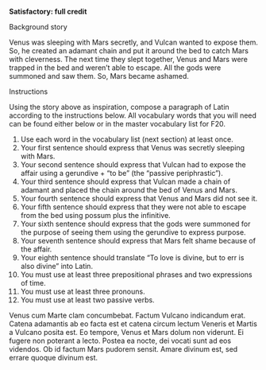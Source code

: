 **Satisfactory: full credit**

Background story

Venus was sleeping with Mars secretly, and Vulcan wanted to expose them.
So, he created an adamant chain and put it around the bed to catch Mars with cleverness.
The next time they slept together, Venus and Mars were trapped in the bed and weren’t able to escape.
All the gods were summoned and saw them.
So, Mars became ashamed.

Instructions

Using the story above as inspiration, compose a paragraph of Latin according to the instructions below. All vocabulary words that you will need can be found either below or in the master vocabulary list for F20.

1. Use each word in the vocabulary list (next section) at least once.
2. Your first sentence should express that Venus was secretly sleeping with Mars.
3. Your second sentence should express that Vulcan had to expose the affair using a gerundive + “to be” (the “passive periphrastic”).
4. Your third sentence should express that Vulcan made a chain of adamant and placed the chain around the bed of Venus and Mars.
5. Your fourth sentence should express that Venus and Mars did not see it.
6. Your fifth sentence should express that they were not able to escape from the bed using possum plus the infinitive.
7. Your sixth sentence should express that the gods were summoned for the purpose of seeing them using the gerundive to express purpose.
8. Your seventh sentence should express that Mars felt shame because of the affair.
9. Your eighth sentence should translate “To love is divine, but to err is also divine” into Latin.
10. You must use at least three prepositional phrases and two expressions of time.
11. You must use at least three pronouns.
12. You must use at least two passive verbs.


Venus cum Marte clam concumbebat.
Factum Vulcano indicandum erat.
Catena adamantis ab eo facta est et catena circum lectum Veneris et Martis a Vulcano posita est.
Eo tempore, Venus et Mars dolum non viderunt.
Ei fugere non poterant a lecto.
Postea ea nocte, dei vocati sunt ad eos videndos.
Ob id factum Mars pudorem sensit.
Amare divinum est, sed errare quoque divinum est.

